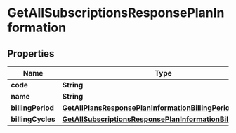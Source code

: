 
# GetAllSubscriptionsResponsePlanInformation

## Properties
Name | Type | Description | Notes
------------ | ------------- | ------------- | -------------
**code** | **String** | Plan code  |  [optional]
**name** | **String** | Plan name  |  [optional]
**billingPeriod** | [**GetAllPlansResponsePlanInformationBillingPeriod**](GetAllPlansResponsePlanInformationBillingPeriod.md) |  |  [optional]
**billingCycles** | [**GetAllSubscriptionsResponsePlanInformationBillingCycles**](GetAllSubscriptionsResponsePlanInformationBillingCycles.md) |  |  [optional]



